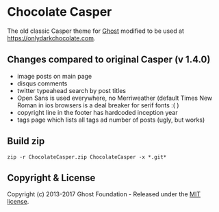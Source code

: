 # Chocolate Casper

The old classic Casper theme for [Ghost](http://github.com/tryghost/ghost/) modified to be used at https://onlydarkchocolate.com.

## Changes compared to original Casper (v 1.4.0)
 - image posts on main page
 - disqus comments
 - twitter typeahead search by post titles
 - Open Sans is used everywhere, no Merriweather (default Times New Roman in ios browsers is a deal breaker for serif fonts :( )
 - copyright line in the footer has hardcoded inception year
 - tags page which lists all tags ad number of posts (ugly, but works)
 
## Build zip

`zip -r ChocolateCasper.zip ChocolateCasper -x *.git*`

## Copyright & License

Copyright (c) 2013-2017 Ghost Foundation - Released under the [MIT license](LICENSE).
